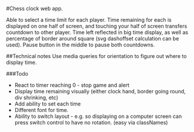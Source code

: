#Chess clock web app.

Able to select a time limit for each player.
Time remaining for each is displayed on one half of screen, and touching your half of screen transfers countdown to other player.
Time left reflected in big time display, as well as percentage of border around square (svg dashoffset calculation can be used).
Pause button in the middle to pause both countdowns.


##Technical notes
Use media queries for orientation to figure out where to display time.




###Todo
- React to timer reaching 0 - stop game and alert
- Display time remaining visually (either clock hand, border going round, div shrinking, etc)
- Add ability to set each time
- Different font for time.
- Ability to switch layout - e.g. so displaying on a computer screen can press switch control to have no rotation. (easy via classNames)